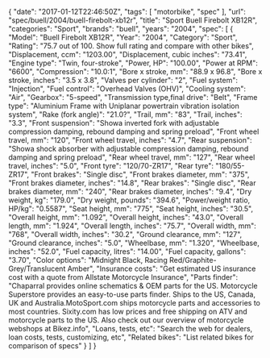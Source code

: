 {
    "date": "2017-01-12T22:46:50Z",
    "tags": [
        "motorbike",
        "spec"
    ],
    "url": "spec\/buell\/2004\/buell-firebolt-xb12r",
    "title": "Sport Buell Firebolt XB12R",
    "categories": "Sport",
    "brands": "buell",
    "years": "2004",
    "spec": [
        {
            "Model": "Buell Firebolt XB12R",
            "Year": "2004",
            "Category": "Sport",
            "Rating": "75.7 out of 100. Show full rating and compare with other bikes",
            "Displacement, ccm": "1203.00",
            "Displacement, cubic inches": "73.41",
            "Engine type": "Twin, four-stroke",
            "Power, HP": "100.00",
            "Power at RPM": "6600",
            "Compression": "10.0:1",
            "Bore x stroke, mm": "88.9 x 96.8",
            "Bore x stroke, inches": "3.5 x 3.8",
            "Valves per cylinder": "2",
            "Fuel system": "Injection",
            "Fuel control": "Overhead Valves (OHV)",
            "Cooling system": "Air",
            "Gearbox": "5-speed",
            "Transmission type,final drive": "Belt",
            "Frame type": "Aluminium Frame with Uniplanar powertrain vibration isolation system",
            "Rake (fork angle)": "21.0?",
            "Trail, mm": "83",
            "Trail, inches": "3.3",
            "Front suspension": "Showa inverted fork with adjustable compression damping, rebound damping and spring preload",
            "Front wheel travel, mm": "120",
            "Front wheel travel, inches": "4.7",
            "Rear suspension": "Showa shock absorber with adjustable compression damping, rebound damping and spring preload",
            "Rear wheel travel, mm": "127",
            "Rear wheel travel, inches": "5.0",
            "Front tyre": "120\/70-ZR17",
            "Rear tyre": "180\/55-ZR17",
            "Front brakes": "Single disc",
            "Front brakes diameter, mm": "375",
            "Front brakes diameter, inches": "14.8",
            "Rear brakes": "Single disc",
            "Rear brakes diameter, mm": "240",
            "Rear brakes diameter, inches": "9.4",
            "Dry weight, kg": "179.0",
            "Dry weight, pounds": "394.6",
            "Power\/weight ratio, HP\/kg": "0.5587",
            "Seat height, mm": "775",
            "Seat height, inches": "30.5",
            "Overall height, mm": "1.092",
            "Overall height, inches": "43.0",
            "Overall length, mm": "1.924",
            "Overall length, inches": "75.7",
            "Overall width, mm": "768",
            "Overall width, inches": "30.2",
            "Ground clearance, mm": "127",
            "Ground clearance, inches": "5.0",
            "Wheelbase, mm": "1.320",
            "Wheelbase, inches": "52.0",
            "Fuel capacity, litres": "14.00",
            "Fuel capacity, gallons": "3.70",
            "Color options": "Midnight Black, Racing Red\/Graphite-Grey\/Translucent Amber",
            "Insurance costs": "Get estimated US insurance cost with a quote from Allstate Motorcycle Insurance",
            "Parts finder": "Chaparral provides online schematics & OEM parts for the US.   Motorcycle Superstore provides an easy-to-use parts finder. Ships to the US, Canada, UK and Australia.MotoSport.com ships motorcycle parts and accessories to most countries.    Sixity.com has low prices and free shipping on ATV and motorcycle parts to the US. Also check out our overview of motorcycle webshops at Bikez.info",
            "Loans, tests, etc": "Search the web for dealers, loan costs, tests, customizing, etc",
            "Related bikes": "List related bikes for comparison of specs"
        }
    ]
}